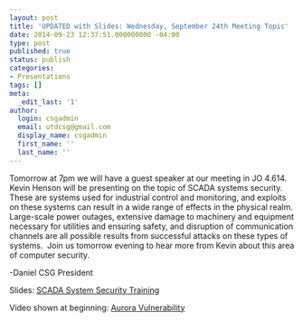 ```yaml
---
layout: post
title: 'UPDATED with Slides: Wednesday, September 24th Meeting Topic'
date: 2014-09-23 12:37:51.000000000 -04:00
type: post
published: true
status: publish
categories:
- Presentations
tags: []
meta:
  _edit_last: '1'
author:
  login: csgadmin
  email: utdcsg@gmail.com
  display_name: csgadmin
  first_name: ''
  last_name: ''
---
```


Tomorrow at 7pm we will have a guest speaker at our meeting in JO 4.614. Kevin Henson will be presenting on the topic of SCADA systems security. These are systems used for industrial control and monitoring, and exploits on these systems can result in a wide range of effects in the physical realm. Large-scale power outages, extensive damage to machinery and equipment necessary for utilities and ensuring safety, and disruption of communication channels are all possible results from successful attacks on these types of systems.  Join us tomorrow evening to hear more from Kevin about this area of computer security.

-Daniel
CSG President

Slides: [SCADA System Security Training](https://csg.utdallas.edu/wp-content/uploads/2014/09/SCADA-System-Security-Training.ppt)

Video shown at beginning: [Aurora Vulnerability](https://csg.utdallas.edu/wp-content/uploads/2014/09/Aurora-Vulnerability.asf)
